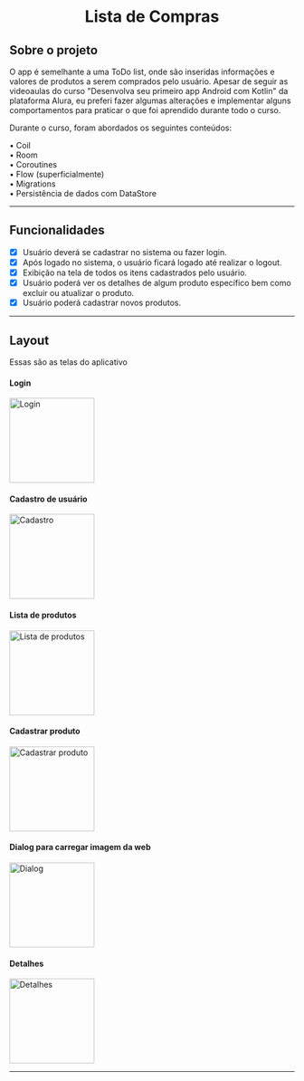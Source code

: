<h1 align="center">Lista de Compras</h1>

## Sobre o projeto</h3>
O app é semelhante a uma ToDo list, onde são inseridas informações e valores de produtos a serem comprados pelo usuário. Apesar de seguir as videoaulas do curso "Desenvolva seu primeiro app Android com Kotlin" da plataforma  Alura, eu preferi fazer algumas alterações e implementar alguns comportamentos para praticar o que foi aprendido durante todo o curso.

Durante o curso, foram abordados os seguintes conteúdos:

  • Coil <br/>
  • Room <br/>
  • Coroutines <br/>
  • Flow (superficialmente) <br/>
  • Migrations <br/>
  • Persistência de dados com DataStore <br/>  

---

## Funcionalidades

  - [x]  Usuário deverá se cadastrar no sistema ou fazer login.
  - [x]  Após logado no sistema, o usuário ficará logado até realizar o logout.
  - [x]  Exibição na tela de todos os itens cadastrados pelo usuário.
  - [x]  Usuário poderá ver os detalhes de algum produto específico bem como excluir ou atualizar o produto.
  - [x]  Usuário poderá cadastrar novos produtos.

---

## Layout

Essas são as telas do aplicativo

  #### Login
  <img alt="Login" title="Login" src="https://github.com/MateusLVolkers/ListaDeCompras/assets/46768661/4529d9e8-0c8e-4097-8a33-246c015c2382" width="150px">
  
  #### Cadastro de usuário
  <img alt="Cadastro" title="Cadastro" src="https://github.com/MateusLVolkers/ListaDeCompras/assets/46768661/3c002958-3b08-47d0-9429-d67632ef43a3" width="150px">

  #### Lista de produtos  
  <img alt="Lista de produtos" title="Lista de produtos" src="https://github.com/MateusLVolkers/ListaDeCompras/assets/46768661/ccb4c426-71ee-4caa-a696-9005ca332a99" width="150px">

  #### Cadastrar produto
  <img alt="Cadastrar produto" title="Cadastrar produto" src="https://github.com/MateusLVolkers/ListaDeCompras/assets/46768661/6d9bd305-a18b-43df-8daa-7666a7b39635" width="150px">

  #### Dialog para carregar imagem da web
  <img alt="Dialog" title="Dialog" src="https://github.com/MateusLVolkers/ListaDeCompras/assets/46768661/cf1fd660-15d5-4791-95f1-3f708590942c" width="150px">

  #### Detalhes 
  <img alt="Detalhes" title="Detalhes" src="https://github.com/MateusLVolkers/ListaDeCompras/assets/46768661/52ee793c-abfc-4ec7-b458-a704d6b523d8" width="150px">

---
